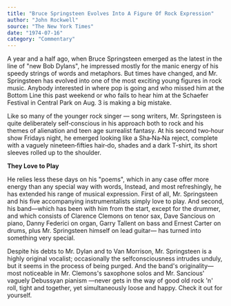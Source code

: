 ```yaml
---
title: "Bruce Springsteen Evolves Into A Figure Of Rock Expression"
author: "John Rockwell"
source: "The New York Times"
date: "1974-07-16"
category: "Commentary"
---
```


A year and a half ago, when Bruce Springsteen emerged as the latest in the line of "new Bob Dylans", he impressed mostly for the manic energy of his speedy strings of words and metaphors. But times have changed, and Mr. Springsteen has evolved into one of the most exciting young figures in rock music. Anybody interested in where pop is going and who missed him at the Bottom Line this past weekend or who fails to hear him at the Schaefer Festival in Central Park on Aug. 3 is making a big mistake.

Like so many of the younger rock singer — song writers, Mr. Springsteen is quite deliberately self‐conscious in his approach both to rock and his themes of alienation and teen age surrealist fantasy. At his second two‐hour show Fridays night, he emerged looking like a Sha‐Na‐Na reject, complete with a vaguely nineteen‐fifties hair‐do, shades and a dark T-shirt, its short sleeves rolled up to the shoulder.

**They Love to Play**

He relies less these days on his "poems", which in any case offer more energy than any special way with words, Instead, and most refreshingly, he has extended his range of musical expression. First of all, Mr. Springsteen and his five accompanying instrumentalists simply love to play. And second, his band—which has been with him from the start, except for the drummer, and which consists of Clarence Clemons on tenor sax, Dave Sancious on piano, Danny Federici on organ, Garry Tallent on bass and Ernest Carter on drums, plus Mr. Springsteen himself on lead guitar— has turned into something very special.

Despite his debts to Mr. Dylan and to Van Morrison, Mr. Springsteen is a highly original vocalist; occasionally the selfconsciousness intrudes unduly, but it seems in the process of being purged. And the band's originality—most noticeable in Mr. Clemons's saxophone solos and Mr. Sancious' vaguely Debussyan pianism —never gets in the way of good old rock 'n' roll, tight and together, yet simultaneously loose and happy. Check it out for yourself.
